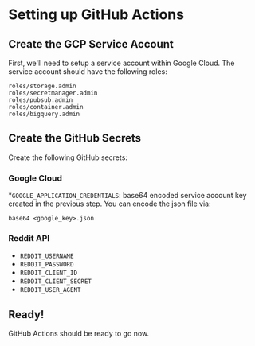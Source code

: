 # Setting up GitHub Actions

## Create the GCP Service Account
First, we'll need to setup a service account within Google Cloud.  The service account should have the following roles:
```
roles/storage.admin
roles/secretmanager.admin
roles/pubsub.admin
roles/container.admin
roles/bigquery.admin
```

## Create the GitHub Secrets
Create the following GitHub secrets:

### Google Cloud
*`GOOGLE_APPLICATION_CREDENTIALS`: base64 encoded service account key created in the previous step. You can encode the json file via:
```
base64 <google_key>.json
```
### Reddit API
* `REDDIT_USERNAME`
* `REDDIT_PASSWORD`
* `REDDIT_CLIENT_ID`
* `REDDIT_CLIENT_SECRET`
* `REDDIT_USER_AGENT`

## Ready!
GitHub Actions should be ready to go now.
